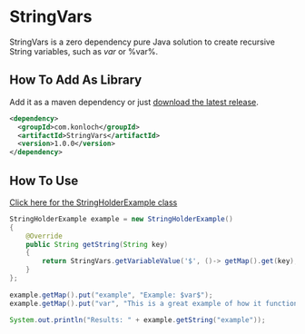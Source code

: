 # StringVars
StringVars is a zero dependency pure Java solution to create recursive String variables, such as $var$ or %var%.

## How To Add As Library
Add it as a maven dependency or just [download the latest release](https://github.com/Konloch/StringVars/releases).
```xml
<dependency>
  <groupId>com.konloch</groupId>
  <artifactId>StringVars</artifactId>
  <version>1.0.0</version>
</dependency>
```

## How To Use
[Click here for the StringHolderExample class](https://github.com/Konloch/StringVars/)
```java
StringHolderExample example = new StringHolderExample()
{
	@Override
	public String getString(String key)
	{
		return StringVars.getVariableValue('$', ()-> getMap().get(key),(vkey)-> getMap().get(vkey));
	}
};
		
example.getMap().put("example", "Example: $var$");
example.getMap().put("var", "This is a great example of how it functions!");

System.out.println("Results: " + example.getString("example"));
```